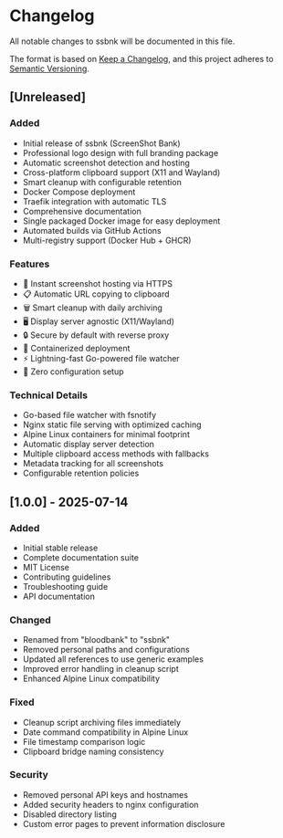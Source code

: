 # Changelog

All notable changes to ssbnk will be documented in this file.

The format is based on [Keep a Changelog](https://keepachangelog.com/en/1.0.0/),
and this project adheres to [Semantic Versioning](https://semver.org/spec/v2.0.0.html).

## [Unreleased]

### Added
- Initial release of ssbnk (ScreenShot Bank)
- Professional logo design with full branding package
- Automatic screenshot detection and hosting
- Cross-platform clipboard support (X11 and Wayland)
- Smart cleanup with configurable retention
- Docker Compose deployment
- Traefik integration with automatic TLS
- Comprehensive documentation
- Single packaged Docker image for easy deployment
- Automated builds via GitHub Actions
- Multi-registry support (Docker Hub + GHCR)

### Features
- 📸 Instant screenshot hosting via HTTPS
- 📋 Automatic URL copying to clipboard
- 🗑️ Smart cleanup with daily archiving
- 🖥️ Display server agnostic (X11/Wayland)
- 🔒 Secure by default with reverse proxy
- 🐳 Containerized deployment
- ⚡ Lightning-fast Go-powered file watcher
- 🎯 Zero configuration setup

### Technical Details
- Go-based file watcher with fsnotify
- Nginx static file serving with optimized caching
- Alpine Linux containers for minimal footprint
- Automatic display server detection
- Multiple clipboard access methods with fallbacks
- Metadata tracking for all screenshots
- Configurable retention policies

## [1.0.0] - 2025-07-14

### Added
- Initial stable release
- Complete documentation suite
- MIT License
- Contributing guidelines
- Troubleshooting guide
- API documentation

### Changed
- Renamed from "bloodbank" to "ssbnk"
- Removed personal paths and configurations
- Updated all references to use generic examples
- Improved error handling in cleanup script
- Enhanced Alpine Linux compatibility

### Fixed
- Cleanup script archiving files immediately
- Date command compatibility in Alpine Linux
- File timestamp comparison logic
- Clipboard bridge naming consistency

### Security
- Removed personal API keys and hostnames
- Added security headers to nginx configuration
- Disabled directory listing
- Custom error pages to prevent information disclosure

